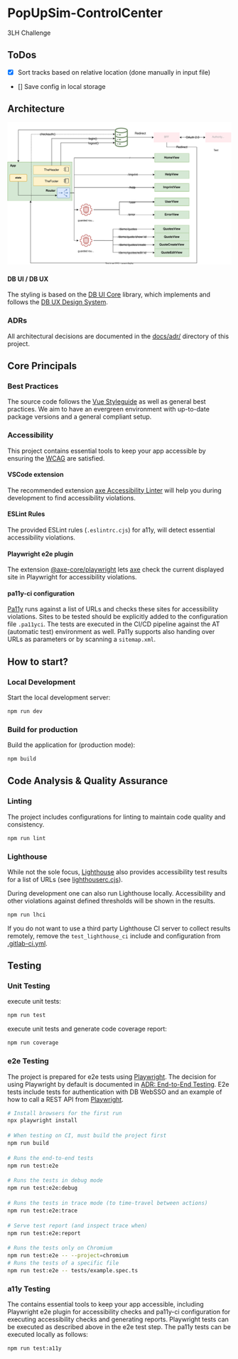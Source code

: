 # PopUpSim-ControlCenter

3LH Challenge

## ToDos
- [x] Sort tracks based on relative location (done manually in input file)
- [] Save config in local storage

## Architecture

![architecture overview](docs/architecture.drawio.svg)

#### DB UI / DB UX

The styling is based on the [DB UI Core](https://github.com/db-ui/core) library, which implements and follows the [DB UX Design System](https://marketingportal.extranet.deutschebahn.com/marketingportal/Design-Anwendungen/db-ux-design-system).

### ADRs

All architectural decisions are documented in the [docs/adr/](./docs/adr) directory of this project.

## Core Principals

### Best Practices

The source code follows the [Vue Styleguide](https://vuejs.org/style-guide/) as well as general best practices.
We aim to have an evergreen environment with up-to-date package versions and a general compliant setup.

### Accessibility

This project contains essential tools to keep your app accessible by ensuring the [WCAG](https://www.w3.org/WAI/standards-guidelines/wcag/) are satisfied.


#### VSCode extension

The recommended extension [axe Accessibility Linter](https://marketplace.visualstudio.com/items?itemName=deque-systems.vscode-axe-linter)
will help you during development to find accessibility violations.

#### ESLint Rules

The provided ESLint rules (`.eslintrc.cjs`) for a11y, will detect essential accessibility violations.

#### Playwright e2e plugin

The extension [@axe-core/playwright](https://www.npmjs.com/package/@axe-core/playwright) lets [axe](https://github.com/dequelabs/axe-core)
check the current displayed site in Playwright for accessibility violations.

#### pa11y-ci configuration

[Pa11y](https://www.npmjs.com/package/pa11y-ci) runs against a list of URLs and checks these sites for accessibility violations.
Sites to be tested should be explicitly added to the configuration file `.pa11yci`.
The tests are executed in the CI/CD pipeline against the AT (automatic test) environment as well.
Pa11y supports also handing over URLs as parameters or by scanning a `sitemap.xml`.

## How to start?

### Local Development

Start the local development server:

```bash
npm run dev
```

### Build for production

Build the application for (production mode):

```bash
npm build
```


## Code Analysis & Quality Assurance

### Linting

The project includes configurations for linting to maintain code quality and consistency.

```bash
npm run lint
```

### Lighthouse

While not the sole focus, [Lighthouse](https://developer.chrome.com/docs/lighthouse) also provides accessibility test results for a list of URLs (see [lighthouserc.cjs](lighthouserc.cjs)).

During development one can also run Lighthouse locally.
Accessibility and other violations against defined thresholds will be shown in the results.

```bash
npm run lhci
```

If you do not want to use a third party Lighthouse CI server to collect results remotely, remove the `test_lighthouse_ci` include and configuration from [.gitlab-ci.yml](.gitlab-ci.yml).

## Testing

### Unit Testing

execute unit tests:

```bash
npm run test
```

execute unit tests and generate code coverage report:

```bash
npm run coverage
```

### e2e Testing

The project is prepared for e2e tests using [Playwright](https://playwright.dev).
The decision for using Playwright by default is documented in [ADR: End-to-End Testing](docs/adr/2023-06-15_end-to-end-testing.md).
E2e tests include tests for authentication with DB WebSSO and an example of how to call a REST API from [Playwright](https://playwright.dev).

```sh
# Install browsers for the first run
npx playwright install

# When testing on CI, must build the project first
npm run build

# Runs the end-to-end tests
npm run test:e2e

# Runs the tests in debug mode
npm run test:e2e:debug

# Runs the tests in trace mode (to time-travel between actions)
npm run test:e2e:trace

# Serve test report (and inspect trace when)
npm run test:e2e:report

# Runs the tests only on Chromium
npm run test:e2e -- --project=chromium
# Runs the tests of a specific file
npm run test:e2e -- tests/example.spec.ts
```

### a11y Testing

The contains essential tools to keep your app accessible,
including Playwright e2e plugin for accessibility checks and pa11y-ci configuration for executing accessibility checks and generating reports.
Playwright tests can be executed as described above in the e2e test step.
The pa11y tests can be executed locally as follows:

```bash
npm run test:a11y
```
